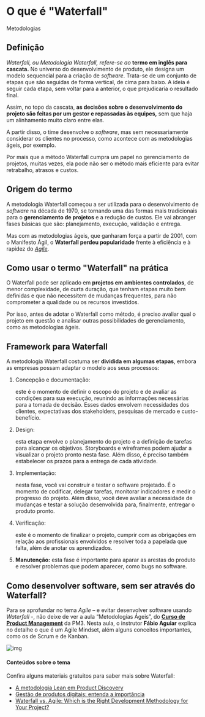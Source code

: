 # O que é "Waterfall"

Metodologias

## Definição

*Waterfall, ou Metodologia Waterfall, refere-se ao* **termo em inglês para cascata.** No universo do desenvolvimento de produto, ele designa um modelo sequencial para a criação de *software*. Trata-se de um conjunto de etapas que são seguidas de forma vertical, de cima para baixo. A ideia é seguir cada etapa, sem voltar para a anterior, o que prejudicaria o resultado final. 

Assim, no topo da cascata, **as decisões sobre o desenvolvimento do projeto são feitas por um gestor e repassadas às equipes,** sem que haja um alinhamento muito claro entre elas. 

A partir disso, o time desenvolve o *software*, mas sem necessariamente considerar os clientes no processo, como acontece com as metodologias ágeis, por exemplo. 

Por mais que a método Waterfall cumpra um papel no gerenciamento de projetos, muitas vezes, ela pode não ser o método mais eficiente para evitar retrabalho, atrasos e custos. 

 

## Origem do termo

A metodologia Waterfall começou a ser utilizada para o desenvolvimento de *software* na década de 1970, se tornando uma das formas mais tradicionais para o **gerenciamento de projetos** e a redução de custos. Ele vai abranger fases básicas que são: planejamento, execução, validação e entrega.

Mas com as metodologias ágeis, que ganharam força a partir de 2001, com o Manifesto Ágil, o **Waterfall perdeu popularidade** frente à eficiência e à rapidez do [*Agile*](https://www.cursospm3.com.br/glossario/agile/). 

## Como usar o termo "Waterfall" na prática

O Waterfall pode ser aplicado em **projetos em ambientes controlados**, de menor complexidade, de curta duração, que tenham etapas muito bem definidas e que não necessitem de mudanças frequentes, para não comprometer a qualidade ou os recursos investidos.

Por isso, antes de adotar o Waterfall como método, é preciso avaliar qual o projeto em questão e analisar outras possibilidades de gerenciamento, como as metodologias ágeis. 

 

## **Framework para Waterfall**

A metodologia Waterfall costuma ser **dividida em algumas etapas**, embora as empresas possam adaptar o modelo aos seus processos: 

1. Concepção e documentação: 

   este é o momento de definir o escopo do projeto e de avaliar as condições para sua execução, reunindo as informações necessárias para a tomada de decisão. Esses dados envolvem necessidades dos clientes, expectativas dos stakeholders, pesquisas de mercado e custo-benefício.

   

2. Design: 

   esta etapa envolve o planejamento do projeto e a definição de tarefas para alcançar os objetivos. Storyboards e wireframes podem ajudar a visualizar o projeto pronto nesta fase. Além disso, é preciso também estabelecer os prazos para a entrega de cada atividade.

   

3. Implementação: 

   nesta fase, você vai construir e testar o software projetado. É o momento de codificar, delegar tarefas, monitorar indicadores e medir o progresso do projeto. Além disso, você deve avaliar a necessidade de mudanças e testar a solução desenvolvida para, finalmente, entregar o produto pronto.

   

4. Verificação:

    este é o momento de finalizar o projeto, cumprir com as obrigações em relação aos profissionais envolvidos e resolver toda a papelada que falta, além de anotar os aprendizados.

   

5. **Manutenção:** esta fase é importante para aparar as arestas do produto e resolver problemas que podem aparecer, como bugs no software.

 

## **Como desenvolver software, sem ser através do Waterfall?** 

Para se aprofundar no tema *Agile* – e evitar desenvolver software usando *Waterfall* -, não deixe de ver a aula “Metodologias Ágeis”, do **[Curso de Product Management](https://www.cursospm3.com.br/curso-product-manager/)** da PM3. Nesta aula, o instrutor **Fábio Aguiar** explica no detalhe o que é um Agile Mindset, além alguns conceitos importantes, como os de Scrum e de Kanban.

![img](https://www.cursospm3.com.br/wp-content/uploads/2021/07/o-que-e-metodologia-waterfall.png)

#### Conteúdos sobre o tema

Confira alguns materiais gratuitos para saber mais sobre Waterfall:

- [A metodologia Lean em Product Discovery](https://www.cursospm3.com.br/blog/a-metodologia-lean-em-product-discovery/)
- [Gestão de produtos digitais: entenda a importância](https://www.cursospm3.com.br/blog/gestao-de-produtos-digitais-entenda-a-importancia/)
- [Waterfall vs. Agile: Which is the Right Development Methodology for Your Project?](https://www.seguetech.com/waterfall-vs-agile-methodology/)